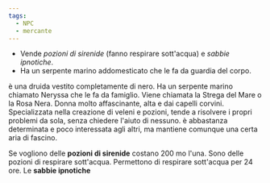 ```yaml
---
tags:
  - NPC
  - mercante
---
```

- Vende *pozioni di sirenide* (fanno respirare sott'acqua) e *sabbie ipnotiche*.  
- Ha un serpente marino addomesticato che le fa da guardia del corpo.  

è una druida vestito completamente di nero. Ha un serpente marino chiamato Neryssa che le fa da famiglio. Viene chiamata la Strega del Mare o la Rosa Nera. 
Donna molto affascinante, alta e dai capelli corvini.
Specializzata nella creazione di veleni e pozioni, tende a risolvere i propri problemi da sola, senza chiedere l'aiuto di nessuno. è abbastanza determinata e poco interessata agli altri, ma mantiene comunque una certa aria di fascino.

Se vogliono delle **pozioni di sirenide** costano 200 mo l'una. Sono delle pozioni di respirare sott'acqua. Permettono di respirare sott'acqua per 24 ore.
Le **sabbie ipnotiche** 